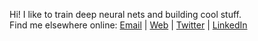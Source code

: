 Hi! I like to train deep neural nets and building cool stuff.               
Find me elsewhere online: [Email](mailto:sreedeepek.95@gmail.com) | [Web](https://sreedeep.netlify.app/) | [Twitter](https://x.com/sreedeepEK) | [LinkedIn](https://www.linkedin.com/in/sreedeepek/)
